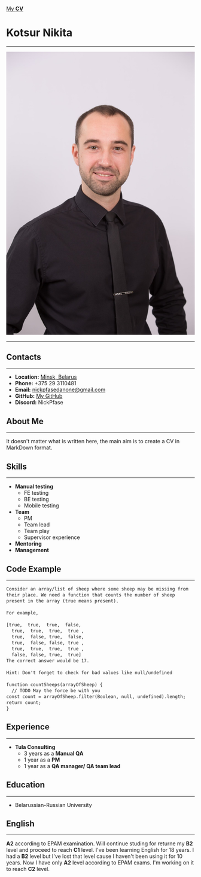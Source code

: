 [My **CV**](https://NickPfase.github.io/rsschool-cv/cv)

# **Kotsur Nikita**
----

![](/E75C09DA-944B-4F97-8909-ACEEEDD79BDD.jpg)

----
## **Contacts**
----
- **Location:** [Minsk, Belarus](https://yandex.by/maps/157/minsk/?ll=27.555691%2C53.902735&z=12)
- **Phone:** +375 29 3110481
- **Email:** nickpfasedanone@gmail.com
- **GitHub:** [My GitHub](https://github.com/NickPfase)
- **Discord:** NickPfase

## **About Me**
----
It doesn't matter what is written here, the main aim is to create a CV in MarkDown format.

## **Skills**
----
- **Manual testing**
    - FE testing
    - BE testing
    - Mobile testing
- **Team**
    - PM
    - Team lead
    - Team play
    - Supervisor experience
- **Mentoring**
- **Management**
## **Code Example**
----
```
Consider an array/list of sheep where some sheep may be missing from their place. We need a function that counts the number of sheep present in the array (true means present).

For example,

[true,  true,  true,  false,
  true,  true,  true,  true ,
  true,  false, true,  false,
  true,  false, false, true ,
  true,  true,  true,  true ,
  false, false, true,  true]
The correct answer would be 17.

Hint: Don't forget to check for bad values like null/undefined

function countSheeps(arrayOfSheep) {
  // TODO May the force be with you
const count = arrayOfSheep.filter(Boolean, null, undefined).length;
return count;
}
```

## **Experience**
----
- **Tula Consulting**
    - 3 years as a **Manual QA**
    - 1 year as a **PM**
    - 1 year as a **QA manager/ QA team lead**

## **Education**
----
- Belarussian-Russian University 

## **English**
----
**A2** according to EPAM examination. Will continue studing for returne my **B2** level and proceed to reach **C1** level.
I've been learning English for 18 years. I had a **B2** level but I've lost that level cause I haven't been using it for 10 years. Now I have only **A2** level according to EPAM exams. I'm working on it to reach **C2** level.
